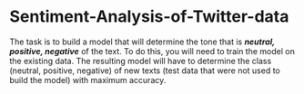 # Sentiment-Analysis-of-Twitter-data

The task is to build a model that will determine the tone that is _**neutral, positive, negative**_ of the text. To do this, you will need to train the model on the existing data. The resulting model will have to determine the class (neutral, positive, negative) of new texts (test data that were not used to build the model) with maximum accuracy.

